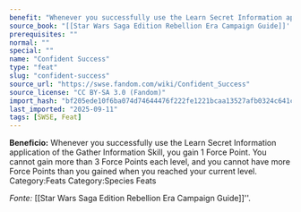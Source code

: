 ```yaml
---
benefit: "Whenever you successfully use the Learn Secret Information application of the Gather Information Skill, you gain 1 Force Point. You cannot gain more than 3 Force Points each level, and you cannot have more Force Points than you gained when you reached your current level. Category:Feats Category:Species Feats"
source_book: "[[Star Wars Saga Edition Rebellion Era Campaign Guide]]''"
prerequisites: ""
normal: ""
special: ""
name: "Confident Success"
type: "feat"
slug: "confident-success"
source_url: "https://swse.fandom.com/wiki/Confident_Success"
source_license: "CC BY-SA 3.0 (Fandom)"
import_hash: "bf205ede10f6ba074d74644476f222fe1221bcaa13527afb0324c641cddff261"
last_imported: "2025-09-11"
tags: [SWSE, Feat]
---
```

**Beneficio:** Whenever you successfully use the Learn Secret Information application of the Gather Information Skill, you gain 1 Force Point. You cannot gain more than 3 Force Points each level, and you cannot have more Force Points than you gained when you reached your current level. Category:Feats Category:Species Feats

*Fonte:* [[Star Wars Saga Edition Rebellion Era Campaign Guide]]''.
